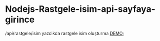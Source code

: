 # Nodejs-Rastgele-isim-api-sayfaya-girince
/api/rastgele/isim yazdikda rastgele isim oluşturma
[DEMO](https://lime-witty-toaster.glitch.me/api/rastgele/isim);
